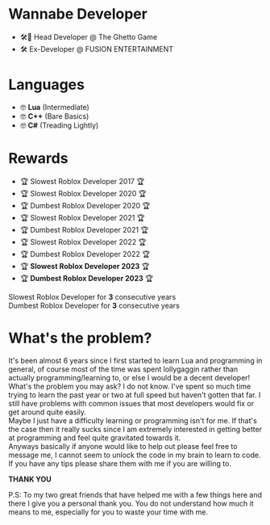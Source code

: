 # Wannabe Developer

- 🛠️👷 Head Developer @ The Ghetto Game  
- 🛠️ Ex-Developer @ FUSION ENTERTAINMENT  

# Languages

- 🤓 **Lua** (Intermediate)  
- 🤓 **C++** (Bare Basics) 
- 🤓 **C#** (Treading Lightly)

# Rewards

- 🏆 Slowest Roblox Developer 2017 🏆
- 🏆 Slowest Roblox Developer 2020 🏆
- 🏆 Dumbest Roblox Developer 2020 🏆
- 🏆 Slowest Roblox Developer 2021 🏆
- 🏆 Dumbest Roblox Developer 2021 🏆
- 🏆 Slowest Roblox Developer 2022 🏆
- 🏆 Dumbest Roblox Developer 2022 🏆
- 🏆 **Slowest Roblox Developer 2023** 🏆
- 🏆 **Dumbest Roblox Developer 2023** 🏆

Slowest Roblox Developer for **3** consecutive years  
Dumbest Roblox Developer for **3** consecutive years

# What's the problem?

It's been almost 6 years since I first started to learn Lua and programming in general, of course most of the time was spent lollygaggin rather than actually programming/learning to, or else I would be a decent developer!  
What's the problem you may ask? I do not know. I've spent so much time trying to learn the past year or two at full speed but haven't gotten that far. I still have problems with common issues that most developers would fix or get around quite easily.  
Maybe I just have a difficulty learning or programming isn't for me. If that's the case then it really sucks since I am extremely interested in getting better at programming and feel quite gravitated towards it.  
Anyways basically if anyone would like to help out please feel free to message me, I cannot seem to unlock the code in my brain to learn to code. If you have any tips please share them with me if you are willing to.

**THANK YOU**

P.S: To my two great friends that have helped me with a few things here and there I give you a personal thank you. You do not understand how much it means to me, especially for you to waste your time with me.  
